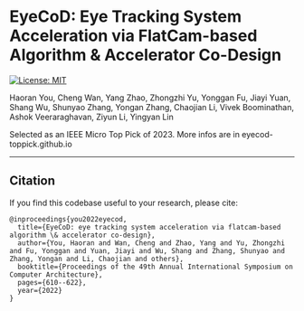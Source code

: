 # EyeCoD: Eye Tracking System Acceleration via FlatCam-based Algorithm & Accelerator Co-Design

[![License: MIT](https://img.shields.io/badge/License-MIT-success.svg)](https://opensource.org/licenses/MIT)

Haoran You, Cheng Wan, Yang Zhao, Zhongzhi Yu, Yonggan Fu, Jiayi Yuan, Shang Wu, Shunyao Zhang, Yongan Zhang, Chaojian Li, Vivek Boominathan, Ashok Veeraraghavan, Ziyun Li, Yingyan Lin

Selected as an IEEE Micro Top Pick of 2023. More infos are in eyecod-toppick.github.io

---

## Citation

If you find this codebase useful to your research, please cite:

````
@inproceedings{you2022eyecod,
  title={EyeCoD: eye tracking system acceleration via flatcam-based algorithm \& accelerator co-design},
  author={You, Haoran and Wan, Cheng and Zhao, Yang and Yu, Zhongzhi and Fu, Yonggan and Yuan, Jiayi and Wu, Shang and Zhang, Shunyao and Zhang, Yongan and Li, Chaojian and others},
  booktitle={Proceedings of the 49th Annual International Symposium on Computer Architecture},
  pages={610--622},
  year={2022}
}
````
